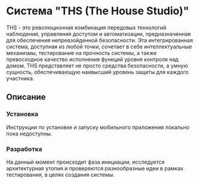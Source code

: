 # Система "THS (The House Studio)"

THS - это революционная комбинация передовых технологий наблюдения, управления доступом и автоматизации, предназначенная для обеспечения непревзойденной безопасности. Эта интегрированная система, доступная из любой точки, сочетает в себе интеллектуальные механизмы, тестирование на прочность системы, а также превосходное качество исполнения функций уровня контроля над домом. THS представляет не просто средства безопасности, а умную сущность, обеспечивающую наивысший уровень защиты для каждого участника.

## Описание

### Установка
Инструкции по установке и запуску мобильного приложения локально пока недоступны.

### Разработка
На данный момент происходит фаза инициации, исследуется архитектурная утопия и проверяются разнообразные идеи в рамках тестирования, в целях создания системы.
